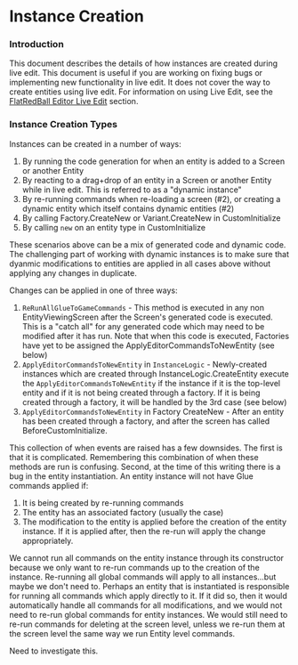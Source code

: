# Instance Creation

### Introduction

This document describes the details of how instances are created during live edit. This document is useful if you are working on fixing bugs or implementing new functionality in live edit. It does not cover the way to create entities using live edit. For information on using Live Edit, see the [FlatRedBall Editor Live Edit](../../glue-reference/enable-live-edit/) section.

### Instance Creation Types

Instances can be created in a number of ways:

1. By running the code generation for when an entity is added to a Screen or another Entity
2. By reacting to a drag+drop of an entity in a Screen or another Entity while in live edit. This is referred to as a "dynamic instance"
3. By re-running commands when re-loading a screen (#2), or creating a dynamic entity which itself contains dynamic entities (#2)
4. By calling Factory.CreateNew or Variant.CreateNew in CustomInitialize
5. By calling `new` on an entity type in CustomInitialize

These scenarios above can be a mix of generated code and dynamic code. The challenging part of working with dynamic instances is to make sure that dyanmic modifications to entities are applied in all cases above without applying any changes in duplicate.

Changes can be applied in one of three ways:

1. `ReRunAllGlueToGameCommands` - This method is executed in any non EntityViewingScreen after the Screen's generated code is executed. This is a "catch all" for any generated code which may need to be modified after it has run. Note that when this code is executed, Factories have yet to be assigned the ApplyEditorCommandsToNewEntity (see below)
2. `ApplyEditorCommandsToNewEntity` in `InstanceLogic` - Newly-created instances which are created through InstanceLogic.CreateEntity execute the `ApplyEditorCommandsToNewEntity` if the instance if it is the top-level entity and if it is not being created through a factory. If it is being created through a factory, it will be handled by the 3rd case (see below)
3. `ApplyEditorCommandsToNewEntity` in Factory CreateNew - After an entity has been created through a factory, and after the screen has called BeforeCustomInitialize.

This collection of when events are raised has a few downsides. The first is that it is complicated. Remembering this combination of when these methods are run is confusing. Second, at the time of this writing there is a bug in the entity instantiation. An entity instance will not have Glue commands applied if:

1. It is being created by re-running commands
2. The entity has an associated factory (usually the case)
3. The modification to the entity is applied before the creation of the entity instance. If it is applied after, then the re-run will apply the change appropriately.

We cannot run all commands on the entity instance through its constructor because we only want to re-run commands up to the creation of the instance. Re-running all global commands will apply to all instances...but maybe we don't need to. Perhaps an entity that is instantiated is responsible for running all commands which apply directly to it. If it did so, then it would automatically handle all commands for all modifications, and we would not need to re-run global commands for entity instances. We would still need to re-run commands for deleting at the screen level, unless we re-run them at the screen level the same way we run Entity level commands.

Need to investigate this.
